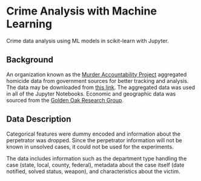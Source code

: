 # Crime Analysis with Machine Learning

Crime data analysis using ML models in scikit-learn with Jupyter.

## Background

An organization known as the [Murder Accountability Project](http://www.murderdata.org/p/about.html) aggregated homicide data from government sources for better tracking and analysis. The data may be downloaded from [this link](http://www.murderdata.org/p/data-docs.html). The aggregated data was used in all of the Jupyter Notebooks. Economic and geographic data was sourced from the [Golden Oak Research Group](https://www.kaggle.com/goldenoakresearch/us-household-income-stats-geo-locations).


## Data Description
Categorical features were dummy encoded and information about the perpetrator was dropped. Since the perpetrator information will
not be known in unsolved cases, it could not be used for the experiments. 

The data includes information such as the department type handling the case
(state, local, county, federal), metadata about the case itself (date notified, solved status, weapon), and characteristics about the victim. 
